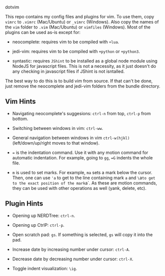  dotvim

This repo contains my config files and plugins for vim. To use them, copy
`vimrc` to `.vimrc` (Mac/Ubuntu) or `_vimrc` (Windows). Also copy the names of
the `vim` folder to `.vim` (Mac/Ubuntu) or `vimfiles` (Windows). Most of the
plugins can be used as-is except for:

- neocomplete: requires vim to be compiled with `+lua`.

- jedi-vim: requires vim to be compiled with `+python` or `+python3`.

- syntastic: requires `JShint` to be installed as a global node module using
  NodeJS for javascript files. This is not a necessity, as it just doesn't do
  any checking in javascript files if JShint is not isntalled.

The best way to do this is to build vim from source. If that can't be done,
just remove the neocomplete and jedi-vim folders from the bundle directory.

## Vim Hints

- Navigating neocomplete's suggesions: `ctrl-n` from top, `ctrl-p` from bottom.

- Switching between windows in vim: `ctrl-ww`.

- General navigation between windows in vim `ctrl-w(hjkl)`
  (left/down/up/right moves to that window).

- `=` is the indentation command. Use it with any motion command for automatic
  indentation. For example, going to `gg`, `=G` indents the whole file.

- `m` is used to set marks. For example, `ma` sets a mark below the cursor.
  Then, one can use `'a` to get to the line containing mark `a` and `\`a` to
  get to the exact position of the mark `a`. As these are motion commands, they
  can be used with other operations as well (yank, delete, etc).

## Plugin Hints

- Opening up NERDTree: `ctrl-n`.

- Opening up CtrlP: `ctrl-p`.

- Open scratch pad: `gs`. If something is selected, `gs` will copy it into the
  pad.

- Increase date by increasing number under cursor: `ctrl-A`.

- Decrease date by decreasing number under cursor: `ctrl-X`.

- Toggle indent visualization: `\ig`.
